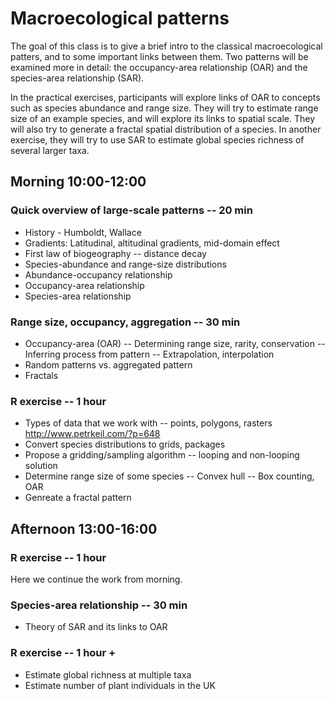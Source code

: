 # Macroecological patterns

The goal of this class is to give a brief intro to the classical macroecological patters, and to some important links between them. Two patterns will be examined more in detail: the occupancy-area relationship (OAR) and the species-area relationship (SAR). 

In the practical exercises, participants will explore links of OAR to concepts such as species abundance and range size. They will try to estimate range size of an example species, and will explore its links to spatial scale. They will also try to generate a fractal spatial distribution of a species. In another exercise, they will try to use SAR to estimate global species richness of several larger taxa.


## Morning 10:00-12:00

### Quick overview of large-scale patterns -- 20 min
- History - Humboldt, Wallace
- Gradients: Latitudinal, altitudinal gradients, mid-domain effect
- First law of biogeography -- distance decay
- Species-abundance and range-size distributions
- Abundance-occupancy relationship
- Occupancy-area relationship
- Species-area relationship

### Range size, occupancy, aggregation -- 30 min
- Occupancy-area (OAR)
-- Determining range size, rarity, conservation
-- Inferring process from pattern
-- Extrapolation, interpolation
- Random patterns vs. aggregated pattern
- Fractals


### R exercise -- 1 hour
- Types of data that we work with  -- points, polygons, rasters
http://www.petrkeil.com/?p=648
- Convert species distributions to grids, packages
- Propose a gridding/sampling algorithm -- looping and non-looping solution
- Determine range size of some species
-- Convex hull
-- Box counting, OAR
- Genreate a fractal pattern

## Afternoon 13:00-16:00

### R exercise -- 1 hour

Here we continue the work from morning.

### Species-area relationship -- 30 min

- Theory of SAR and its links to OAR

### R exercise -- 1 hour +

- Estimate global richness at multiple taxa
- Estimate number of plant individuals in the UK




